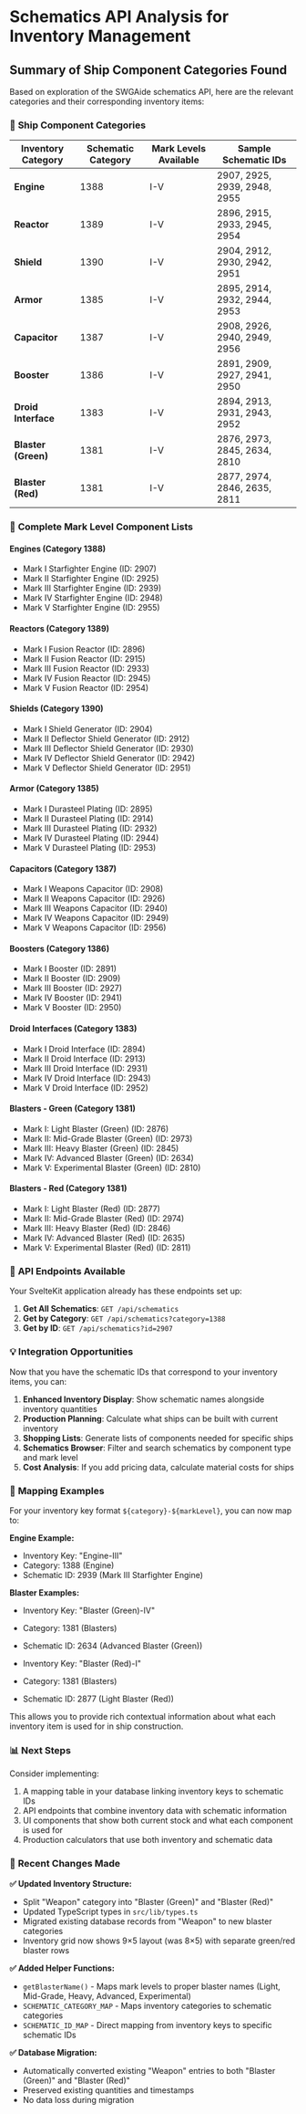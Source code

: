 # Schematics API Analysis for Inventory Management

## Summary of Ship Component Categories Found

Based on exploration of the SWGAide schematics API, here are the relevant categories and their corresponding inventory items:

### 🚀 **Ship Component Categories**

| Inventory Category  | Schematic Category | Mark Levels Available | Sample Schematic IDs         |
| ------------------- | ------------------ | --------------------- | ---------------------------- |
| **Engine**          | 1388               | I-V                   | 2907, 2925, 2939, 2948, 2955 |
| **Reactor**         | 1389               | I-V                   | 2896, 2915, 2933, 2945, 2954 |
| **Shield**          | 1390               | I-V                   | 2904, 2912, 2930, 2942, 2951 |
| **Armor**           | 1385               | I-V                   | 2895, 2914, 2932, 2944, 2953 |
| **Capacitor**       | 1387               | I-V                   | 2908, 2926, 2940, 2949, 2956 |
| **Booster**         | 1386               | I-V                   | 2891, 2909, 2927, 2941, 2950 |
| **Droid Interface** | 1383               | I-V                   | 2894, 2913, 2931, 2943, 2952 |
| **Blaster (Green)** | 1381               | I-V                   | 2876, 2973, 2845, 2634, 2810 |
| **Blaster (Red)**   | 1381               | I-V                   | 2877, 2974, 2846, 2635, 2811 |

### 📝 **Complete Mark Level Component Lists**

#### Engines (Category 1388)

- Mark I Starfighter Engine (ID: 2907)
- Mark II Starfighter Engine (ID: 2925)
- Mark III Starfighter Engine (ID: 2939)
- Mark IV Starfighter Engine (ID: 2948)
- Mark V Starfighter Engine (ID: 2955)

#### Reactors (Category 1389)

- Mark I Fusion Reactor (ID: 2896)
- Mark II Fusion Reactor (ID: 2915)
- Mark III Fusion Reactor (ID: 2933)
- Mark IV Fusion Reactor (ID: 2945)
- Mark V Fusion Reactor (ID: 2954)

#### Shields (Category 1390)

- Mark I Shield Generator (ID: 2904)
- Mark II Deflector Shield Generator (ID: 2912)
- Mark III Deflector Shield Generator (ID: 2930)
- Mark IV Deflector Shield Generator (ID: 2942)
- Mark V Deflector Shield Generator (ID: 2951)

#### Armor (Category 1385)

- Mark I Durasteel Plating (ID: 2895)
- Mark II Durasteel Plating (ID: 2914)
- Mark III Durasteel Plating (ID: 2932)
- Mark IV Durasteel Plating (ID: 2944)
- Mark V Durasteel Plating (ID: 2953)

#### Capacitors (Category 1387)

- Mark I Weapons Capacitor (ID: 2908)
- Mark II Weapons Capacitor (ID: 2926)
- Mark III Weapons Capacitor (ID: 2940)
- Mark IV Weapons Capacitor (ID: 2949)
- Mark V Weapons Capacitor (ID: 2956)

#### Boosters (Category 1386)

- Mark I Booster (ID: 2891)
- Mark II Booster (ID: 2909)
- Mark III Booster (ID: 2927)
- Mark IV Booster (ID: 2941)
- Mark V Booster (ID: 2950)

#### Droid Interfaces (Category 1383)

- Mark I Droid Interface (ID: 2894)
- Mark II Droid Interface (ID: 2913)
- Mark III Droid Interface (ID: 2931)
- Mark IV Droid Interface (ID: 2943)
- Mark V Droid Interface (ID: 2952)

#### Blasters - Green (Category 1381)

- Mark I: Light Blaster (Green) (ID: 2876)
- Mark II: Mid-Grade Blaster (Green) (ID: 2973)
- Mark III: Heavy Blaster (Green) (ID: 2845)
- Mark IV: Advanced Blaster (Green) (ID: 2634)
- Mark V: Experimental Blaster (Green) (ID: 2810)

#### Blasters - Red (Category 1381)

- Mark I: Light Blaster (Red) (ID: 2877)
- Mark II: Mid-Grade Blaster (Red) (ID: 2974)
- Mark III: Heavy Blaster (Red) (ID: 2846)
- Mark IV: Advanced Blaster (Red) (ID: 2635)
- Mark V: Experimental Blaster (Red) (ID: 2811)

### 🔧 **API Endpoints Available**

Your SvelteKit application already has these endpoints set up:

1. **Get All Schematics**: `GET /api/schematics`
2. **Get by Category**: `GET /api/schematics?category=1388`
3. **Get by ID**: `GET /api/schematics?id=2907`

### 💡 **Integration Opportunities**

Now that you have the schematic IDs that correspond to your inventory items, you can:

1. **Enhanced Inventory Display**: Show schematic names alongside inventory quantities
2. **Production Planning**: Calculate what ships can be built with current inventory
3. **Shopping Lists**: Generate lists of components needed for specific ships
4. **Schematics Browser**: Filter and search schematics by component type and mark level
5. **Cost Analysis**: If you add pricing data, calculate material costs for ships

### 🎯 **Mapping Examples**

For your inventory key format `${category}-${markLevel}`, you can now map to:

**Engine Example:**

- Inventory Key: "Engine-III"
- Category: 1388 (Engine)
- Schematic ID: 2939 (Mark III Starfighter Engine)

**Blaster Examples:**

- Inventory Key: "Blaster (Green)-IV"
- Category: 1381 (Blasters)
- Schematic ID: 2634 (Advanced Blaster (Green))

- Inventory Key: "Blaster (Red)-I"
- Category: 1381 (Blasters)
- Schematic ID: 2877 (Light Blaster (Red))

This allows you to provide rich contextual information about what each inventory item is used for in ship construction.

### 📊 **Next Steps**

Consider implementing:

1. A mapping table in your database linking inventory keys to schematic IDs
2. API endpoints that combine inventory data with schematic information
3. UI components that show both current stock and what each component is used for
4. Production calculators that use both inventory and schematic data

### 🔄 **Recent Changes Made**

**✅ Updated Inventory Structure:**

- Split "Weapon" category into "Blaster (Green)" and "Blaster (Red)"
- Updated TypeScript types in `src/lib/types.ts`
- Migrated existing database records from "Weapon" to new blaster categories
- Inventory grid now shows 9×5 layout (was 8×5) with separate green/red blaster rows

**✅ Added Helper Functions:**

- `getBlasterName()` - Maps mark levels to proper blaster names (Light, Mid-Grade, Heavy, Advanced, Experimental)
- `SCHEMATIC_CATEGORY_MAP` - Maps inventory categories to schematic categories
- `SCHEMATIC_ID_MAP` - Direct mapping from inventory keys to specific schematic IDs

**✅ Database Migration:**

- Automatically converted existing "Weapon" entries to both "Blaster (Green)" and "Blaster (Red)"
- Preserved existing quantities and timestamps
- No data loss during migration
